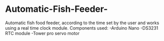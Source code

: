 # Automatic-Fish-Feeder-
Automatic fish food feeder, according to the time set by the user and works using a real time clock module.
Components used:
-Arduino Nano
-DS3231 RTC module
-Tower pro servo motor
